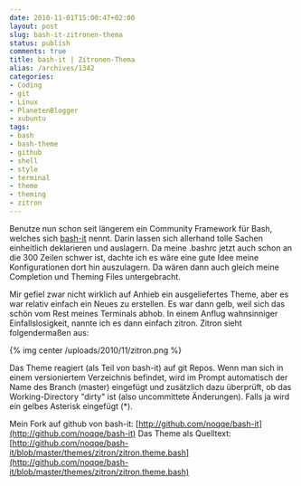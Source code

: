 ```yaml
---
date: 2010-11-01T15:00:47+02:00
layout: post
slug: bash-it-zitronen-thema
status: publish
comments: true
title: bash-it | Zitronen-Thema
alias: /archives/1342
categories:
- Coding
- git
- Linux
- PlanetenBlogger
- xubuntu
tags:
- bash
- bash-theme
- github
- shell
- style
- terminal
- theme
- theming
- zitron
---
```


Benutze nun schon seit längerem ein Community Framework für Bash, welches sich [bash-it](http://github.com/revans/bash-it) nennt. Darin lassen sich allerhand tolle Sachen einheitlich deklarieren und auslagern. Da meine .bashrc jetzt auch schon an die 300 Zeilen schwer ist, dachte ich es wäre eine gute Idee meine Konfigurationen dort hin auszulagern. Da wären dann auch gleich meine Completion und Theming Files untergebracht.

Mir gefiel zwar nicht wirklich auf Anhieb ein ausgeliefertes Theme, aber es war relativ einfach ein Neues zu erstellen. Es war dann gelb, weil sich das schön vom Rest meines Terminals abhob. In einem Anflug wahnsinniger Einfallslosigkeit, nannte ich es dann einfach zitron. Zitron sieht folgendermaßen aus:

{% img center /uploads/2010/11/zitron.png %}

Das Theme reagiert (als Teil von bash-it) auf git Repos. Wenn man sich in einem versioniertem Verzeichnis befindet, wird im Prompt automatisch der Name des Branch (master) eingefügt und zusätzlich dazu überprüft, ob das Working-Directory "dirty" ist (also uncommittete Änderungen). Falls ja wird ein gelbes Asterisk eingefügt (*).

Mein Fork auf github von bash-it: [http://github.com/noqqe/bash-it](http://github.com/noqqe/bash-it)
Das Theme als Quelltext: [http://github.com/noqqe/bash-it/blob/master/themes/zitron/zitron.theme.bash](http://github.com/noqqe/bash-it/blob/master/themes/zitron/zitron.theme.bash)
